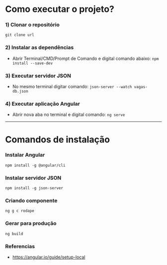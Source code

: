 # Como executar o projeto?

### 1) Clonar o repositório

`git clone url`

### 2) Instalar as dependências

- Abrir Terminal/CMD/Prompt de Comando e digital comando abaixo:
  `npm install --save-dev`

### 3) Executar servidor JSON

- No mesmo terminal digitar comando:
  `json-server --watch vagas-db.json`

### 4) Executar aplicação Angular

- Abrir nova aba no terminal e digital comando:
  `ng serve`

---

# Comandos de instalação

### Instalar Angular

`npm install -g @angular/cli`

### Instalar servidor JSON

`npm install -g json-server`

### Criando componente

`ng g c rodape`

### Gerar para produção

`ng build`

### Referencias

- https://angular.io/guide/setup-local
